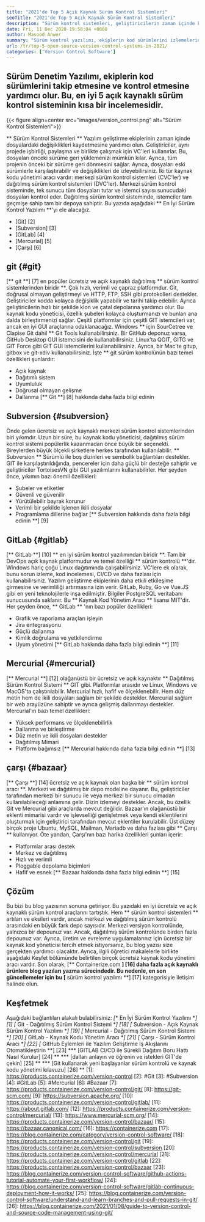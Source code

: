 ```yaml
---
title: "2021'de Top 5 Açık Kaynak Sürüm Kontrol Sistemleri" 
seoTitle: "2021'de Top 5 Açık Kaynak Sürüm Kontrol Sistemleri" 
description: "Sürüm kontrol sistemleri, geliştiricilerin zaman içinde koddaki değişiklikleri yönetmelerine olanak tanır. Açık kaynak sürüm kontrolü dağıtılmış ve istemci-sunucu modellerinde gelir." 
date: Fri, 11 Dec 2020 19:58:04 +0000
author: Masood Anwer
summary: "Sürüm kontrol yazılımı, ekiplerin kod sürümlerini izlemelerine ve kontrol etmesine yardımcı olur. Bu, en iyi 5 açık kaynaklı sürüm kontrol sisteminin kısa bir incelemesidir." 
url: /tr/top-5-open-source-version-control-systems-in-2021/
categories: ['Version Control Software']
---
```


## Sürüm Denetim Yazılımı, ekiplerin kod sürümlerini takip etmesine ve kontrol etmesine yardımcı olur. Bu, en iyi 5 açık kaynaklı sürüm kontrol sisteminin kısa bir incelemesidir.

{{< figure align=center src="images/version_control.png" alt="Sürüm Kontrol Sistemleri">}}

** Sürüm Kontrol Sistemleri ** Yazılım geliştirme ekiplerinin zaman içinde dosyalardaki değişiklikleri kaydetmesine yardımcı olun. Geliştiriciler, aynı projede işbirliği, paylaşma ve birlikte çalışmak için VC'leri kullanırlar. Bu, dosyaları önceki sürüme geri yüklemenizi mümkün kılar. Ayrıca, tüm projenin önceki bir sürüme geri dönmesini sağlar. Ayrıca, dosyaları eski sürümlerle karşılaştırabilir ve değişiklikleri de izleyebilirsiniz.
İki tür kaynak kodu yönetimi aracı vardır: merkezi sürüm kontrol sistemleri (CVC'ler) ve dağıtılmış sürüm kontrol sistemleri (DVC'ler). Merkezi sürüm kontrol sisteminde, tek sunucu tüm dosyaları tutar ve istemci sayısı sunucudaki dosyaları kontrol eder. Dağıtılmış sürüm kontrol sisteminde, istemciler tam geçmişe sahip tam bir depoya sahiptir.
Bu yazıda aşağıdaki ** En İyi Sürüm Kontrol Yazılımı **'yı ele alacağız.
  * [Git] [2]
  * [Subversion] [3]
  * [GitLab] [4]
  * [Mercurial] [5]
  * [Çarşı] [6]

## git {#git}
[** git **] [7] en popüler ücretsiz ve açık kaynaklı dağıtılmış ** sürüm kontrol sistemlerinden biridir **. Çok hızlı, verimli ve çapraz platformdur. Git, doğrusal olmayan geliştirmeyi ve HTTP, FTP, SSH gibi protokolleri destekler. Geliştiriciler kodda kolayca değişiklik yapabilir ve tarihi takip edebilir. Ayrıca geliştiricilerin hızlı bir şekilde klon ve çatal depolarına yardımcı olur. Bu kaynak kodu yöneticisi, özellik şubeleri kolayca oluşturmanızı ve bunları ana dalda birleştirmenizi sağlar. Çeşitli platformlar için çeşitli GIT istemcileri var, ancak en iyi GUI araçlarına odaklanacağız. Windows ** için SourCetree ve Clapise Git dahil ** Git Tools kullanabilirsiniz. Bir GitHub deponuz varsa, GitHub Desktop GUI istemcisini de kullanabilirsiniz. Linux'ta QGIT, GITG ve GIT Force gibi GIT GUI istemcilerini kullanabilirsiniz. Ayrıca, bir Mac'te gitup, gitbox ve git-xdiv kullanabilirsiniz.
İşte ** git sürüm kontrolünün bazı temel özellikleri şunlardır:
  * Açık kaynak
  * Dağıtımlı sistem
  * Uyumluluk
  * Doğrusal olmayan gelişme
  * Dallanma
[** Git **] [8] hakkında daha fazla bilgi edinin

## Subversion {#subversion}
Önde gelen ücretsiz ve açık kaynaklı merkezi sürüm kontrol sistemlerinden biri yıkımdır. Uzun bir süre, bu kaynak kodu yöneticisi, dağıtılmış sürüm kontrol sistemi popülerlik kazanmadan önce büyük bir seçenekti. Bireylerden büyük ölçekli şirketlere herkes tarafından kullanılabilir. ** Subversion ** Sürümlü ile boş dizinleri ve sembolik bağlantıları destekler. GIT ile karşılaştırıldığında, pencereler için daha güçlü bir desteğe sahiptir ve geliştiriciler TortoisesVN gibi GUI yazılımlarını kullanabilirler.
Her şeyden önce, yıkımın bazı önemli özellikleri:
  * Şubeler ve etiketler
  * Güvenli ve güvenilir
  * Yürütülebilir bayrak korunur
  * Verimli bir şekilde işlenen ikili dosyalar
  * Programlama dillerine bağlar
[** Subversion hakkında daha fazla bilgi edinin **] [9]

## GitLab {#gitlab}
[** GitLab **] [10] ** en iyi sürüm kontrol yazılımından biridir **. Tam bir DevOps açık kaynak platformudur ve temel özelliği ** sürüm kontrolü **'dır. Windows hariç çoğu Linux dağıtımında çalışabilirsiniz. VC'lere ek olarak, bunu sorun izleme, kod incelemesi, CI/CD ve daha fazlası için kullanabilirsiniz. Yazılım geliştirme ekiplerinin daha etkili etkileşime girmesine ve verimliliği artırmasına izin verir. GitLab, Ruby, Go ve Vue.JS gibi en yeni teknolojilerle inşa edilmiştir. Bilgiler PostgreSQL veritabanı sunucusunda saklanır. Bu ** Kaynak Kod Yönetim Aracı ** lisansı MIT'dir.
Her şeyden önce, ** GitLab ** 'nın bazı popüler özellikleri:
  * Grafik ve raporlama araçları işleyin
  * Jira entegrasyonu
  * Güçlü dallanma
  * Kimlik doğrulama ve yetkilendirme
  * Uyum yönetimi
[** GitLab hakkında daha fazla bilgi edinin **] [11]

## Mercurial {#mercurial}
[** Mercurial **] [12] olağanüstü bir ücretsiz ve açık kaynaktır ** Dağıtılmış Sürüm Kontrol Sistemi ** GIT gibi. Platformlar arasıdır ve Linux, Windows ve MacOS'ta çalıştırılabilir. Mercurial hızlı, hafif ve ölçeklenebilir. Hem düz metin hem de ikili dosyaları sağlam bir şekilde destekler. Mercurial sağlam bir web arayüzüne sahiptir ve ayrıca gelişmiş dallanmayı destekler.
Mercurial'ın bazı temel özellikleri:
  * Yüksek performans ve ölçeklenebilirlik
  * Dallanma ve birleştirme
  * Düz metin ve ikili dosyaları destekler
  * Dağıtılmış Mimari
  * Platform bağımsız
[** Mercurial hakkında daha fazla bilgi edinin **] [13]

## çarşı {#bazaar}
[** Çarşı **] [14] ücretsiz ve açık kaynak olan başka bir ** sürüm kontrol aracı **. Merkezi ve dağıtılmış bir depo modeline dayanır. Bu, geliştiriciler tarafından merkezi bir sunucu ile veya merkezi bir sunucu olmadan kullanılabileceği anlamına gelir. Dizin izlemeyi destekler. Ancak, bu özellik Git ve Mercurial gibi araçlarda mevcut değildir. Bazaar'ın olağanüstü bir eklenti mimarisi vardır ve işlevselliği genişletmek veya kendi eklentilerini oluşturmak için geliştirici tarafından mevcut eklentiler kurulabilir. Üst düzey birçok proje Ubuntu, MySQL, Mailman, Mariadb ve daha fazlası gibi ** Çarşı ** kullanıyor.
Öte yandan, Çarşı'nın bazı harika özellikleri şunları içerir:
  * Platformlar arası destek
  * Merkez ve dağıtılmış
  * Hızlı ve verimli
  * Ploggable depolama biçimleri
  * Hafif ve esnek
[** Bazaar hakkında daha fazla bilgi edinin **] [15]

## Çözüm
Bu bizi bu blog yazısının sonuna getiriyor. Bu yazıdaki en iyi ücretsiz ve açık kaynaklı sürüm kontrol araçlarını tartıştık. Hem ** sürüm kontrol sistemleri ** artıları ve eksileri vardır, ancak merkezi ve dağıtılmış sürüm kontrolü arasındaki en büyük fark depo sayısıdır. Merkezi versiyon kontrolünde, yalnızca bir depounuz var. Ancak, dağıtılmış sürüm kontrolünde birden fazla depounuz var. Ayrıca, üretim ve evreleme uygulamalarınız için ücretsiz bir kaynak kod yöneticisi tercih etmek istiyorsanız, bu blog yazısı size gerçekten yardımcı olacaktır. Ayrıca, ilgili öğretici makalelerle birlikte aşağıdaki Keşfet bölümünde belirtilen birçok ücretsiz kaynak kodu yönetimi aracı vardır.
Son olarak, [** Containerize.com **] [16] daha fazla açık kaynaklı ürünlere blog yazıları yazma sürecindedir. Bu nedenle, en son güncellemeler için bu [** sürüm kontrol yazılımı **] [17] kategorisiyle iletişim halinde olun.

## Keşfetmek
Aşağıdaki bağlantıları alakalı bulabilirsiniz:
  *[** En İyi Sürüm Kontrol Yazılımı **] [1]
  *[** Git - Dağıtılmış Sürüm Kontrol Sistemi **] [18]
  *[** Subversion - Açık Kaynak Sürüm Kontrol Yazılımı **] [19]
  *[** Mercurial - Dağıtılmış Sürüm Kontrol Sistemi **] [20]
  *[** GitLab - Kaynak Kodu Yönetim Aracı **] [21]
  *[** Çarşı - Sürüm Kontrol Aracı **] [22]
  *[** GitHub Eylemleri ile Yazılım Geliştirme İş Akışlarını Otomatikleştirin **] [23]
  *** [GITLAB CI/CD ile Sürekli Dağıtım Boru Hattı Nasıl Kurulur] [24] **
  *** [dalları anlayın ve öğrenin ve istekleri GIT'de çekin] [25] **
  *** [Git kullanarak yeni başlayanlar sürüm kontrolü ve kaynak kodu yönetimi kılavuzu] [26] **
[1]: https://products.containerize.com/version-control
[2]: #Git
[3]: #Subversion
[4]: #GitLab
[5]: #Mercurial
[6]: #Bazaar
[7]: https://products.containerize.com/version-control/git/
[8]: https://git-scm.com/
[9]: https://subversion.apache.org/
[10]: https://products.containerize.com/version-control/gitlab/
[11]: https://about.gitlab.com/
[12]: https://products.containerize.com/version-control/mercurial/
[13]: https://www.mercurial-scm.org/
[14]: https://products.containerize.com/version-control/bazaar/
[15]: https://bazaar.canonical.com/
[16]: https://containerize.com
[17]: https://blog.containerize.com/category/version-control-software/
[18]: https://products.containerize.com/version-control/git
[19]: https://products.containerize.com/version-control/subversion
[20]: https://products.containerize.com/version-control/mercurial
[21]: https://products.containerize.com/version-control/gitlab
[22]: https://products.containerize.com/version-control/bazaar
[23]: https://blog.containerize.com/version-control-software/github-actions-tutorial-automate-your-first-workflow/
[24]: https://blog.containerize.com/version-control-software/gitlab-continuous-deployment-how-it-works/
[25]: https://blog.containerize.com/version-control-software/understand-and-learn-branches-and-pull-requests-in-git/
[26]: https://blog.containerize.com/2021/01/08/guide-to-version-control-and-source-code-management-using-git/

